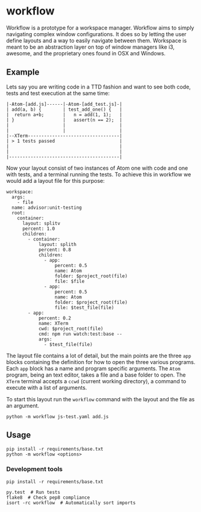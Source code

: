 # workflow

Workflow is a prototype for a workspace manager. Workflow aims to simply navigating
complex window configurations. It does so by letting the user define layouts and
a way to easily navigate between them. Workspace is meant to be an abstraction
layer on top of window managers like i3, awesome, and the proprietary ones found in 
OSX and Windows.

## Example

Lets say you are writing code in a TTD fashion and want to see both code, tests and
test execution at the same time:

```
|-Atom-[add.js]------|-Atom-[add_test.js]-|
| add(a, b) {        | test_add_one() {   |
|  return a+b;       |   n = add(1, 1);   |
| }                  |   assert(n == 2);  |
|                    |                    |
|                    |                    |
|--XTerm----------------------------------|
| > 1 tests passed                        |
|                                         |
|                                         |
|-----------------------------------------|
```

Now your layout consist of two instances of Atom one with code and one
with tests, and a terminal running the tests. To achieve this in workflow
we would add a layout file for this purpose:

```
workspace:
  args:
    - file
  name: advisor:unit-testing
  root:
    container:
      layout: splitv
      percent: 1.0
      children:
        - container:
            layout: splith
            percent: 0.8
            children:
              - app:
                  percent: 0.5
                  name: Atom
                  folder: $project_root(file)
                  file: $file
              - app:
                  percent: 0.5
                  name: Atom
                  folder: $project_root(file)
                  file: $test_file(file)
        - app:
            percent: 0.2
            name: XTerm
            cwd: $project_root(file)
            cmd: npm run watch:test:base --
            args:
              - $test_file(file)
```

The layout file contains a lot of detail, but the main points are the three `app`
blocks containing the definition for how to open the three various programs.
Each `app` block has a name and program specific arguments. The `Atom` program,
being an text editor, takes a file and a base folder to open. The `XTerm` terminal
accepts a `ccwd` (current working directory), a command to execute with a list of arguments.

To start this layout run the `workflow` command with the layout and the file as an
argument.

```
python -m workflow js-test.yaml add.js
```

## Usage

```
pip install -r requirements/base.txt
python -m workflow <options>
```

### Development tools

```
pip install -r requirements/base.txt
```

```shell
py.test  # Run tests
flake8  # Check pep8 compliance
isort -rc workflow  # Automatically sort imports
```
